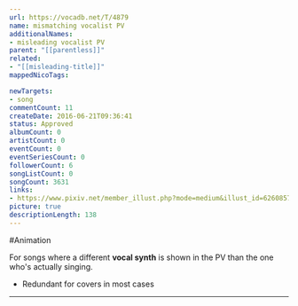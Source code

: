 ```yaml
---
url: https://vocadb.net/T/4879
name: mismatching vocalist PV
additionalNames: 
- misleading vocalist PV
parent: "[[parentless]]"
related:
- "[[misleading-title]]"
mappedNicoTags:

newTargets:
- song
commentCount: 11
createDate: 2016-06-21T09:36:41
status: Approved
albumCount: 0
artistCount: 0
eventCount: 0
eventSeriesCount: 0
followerCount: 6
songListCount: 0
songCount: 3631
links: 
- https://www.pixiv.net/member_illust.php?mode=medium&illust_id=62608571
picture: true
descriptionLength: 138
---
```


#Animation

For songs where a different **vocal synth** is shown in the PV than the one who's actually singing. 

- Redundant for covers in most cases

---

